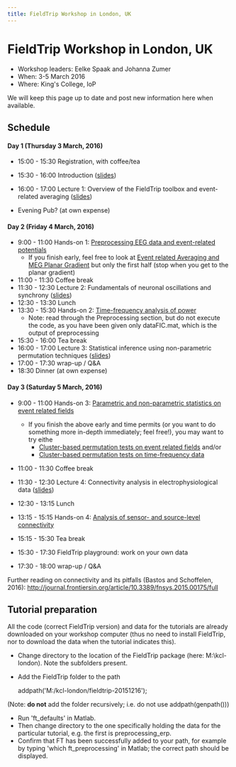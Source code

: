 ```yaml
---
title: FieldTrip Workshop in London, UK
---
```


# FieldTrip Workshop in London, UK

-   Workshop leaders: Eelke Spaak and Johanna Zumer
-   When: 3-5 March 2016
-   Where: King's College, IoP

We will keep this page up to date and post new information here when available.

## Schedule

#### Day 1 (Thursday 3 March, 2016)

-   15:00 - 15:30		Registration, with coffee/tea
-   15:30 - 16:00		Introduction ([slides](https://dl.dropboxusercontent.com/u/4023322/kcl-london-slides/0_overview_Eelke.pptx))
-   16:00 - 17:00		Lecture 1: Overview of the FieldTrip toolbox and event-related averaging ([slides](https://dl.dropboxusercontent.com/u/4023322/kcl-london-slides/1_Intro_preprocessingEEG_Johanna_KCLondon.pptx))

-   Evening		Pub? (at own expense)

#### Day 2 (Friday 4 March, 2016)

-   9:00 - 11:00		Hands-on 1: [Preprocessing EEG data and event-related potentials](/tutorial/preprocessing_erp)
    -   If you finish early, feel free to look at [Event related Averaging and MEG Planar Gradient](/tutorial/eventrelatedaveraging) but only the first half (stop when you get to the planar gradient)
-   11:00 - 11:30		Coffee break
-   11:30 - 12:30		Lecture 2: Fundamentals of neuronal oscillations and synchrony ([slides](https://dl.dropboxusercontent.com/u/4023322/kcl-london-slides/2_frequency_oscillations_johanna_KCLondon.pptx))
-   12:30 - 13:30		Lunch
-   13:30 - 15:30		Hands-on 2: [Time-frequency analysis of power](/tutorial/timefrequencyanalysis)
    -   Note: read through the Preprocessing section, but do not execute the code, as you have been given only dataFIC.mat, which is the output of preprocessing
-   15:30 - 16:00		Tea break
-   16:00 - 17:00		Lecture 3: Statistical inference using non-parametric permutation techniques ([slides](https://dl.dropboxusercontent.com/u/4023322/kcl-london-slides/3.%20cluster%20statistics%20%28Eelke%29.pptx))
-   17:00 - 17:30		wrap-up / Q&A
-   18:30			Dinner (at own expense)

#### Day 3 (Saturday 5 March, 2016)

-   9:00 - 11:00		Hands-on 3: [Parametric and non-parametric statistics on event related fields](/tutorial/eventrelatedstatistics)

    -   If you finish the above early and time permits (or you want to do something more in-depth immediately; feel free!), you may want to try eithe
        -   [Cluster-based permutation tests on event related fields](/tutorial/cluster_permutation_timelock) and/or
        -   [Cluster-based permutation tests on time-frequency data](/tutorial/cluster_permutation_freq)

-   11:00 - 11:30		Coffee break

-   11:30 - 12:30		Lecture 4: Connectivity analysis in electrophysiological data ([slides](https://dl.dropboxusercontent.com/u/4023322/kcl-london-slides/4.%20connectivity%20analysis%20%28Eelke%29.pptx))

-   12:30 - 13:15		Lunch
-   13:15 - 15:15		Hands-on 4: [Analysis of sensor- and source-level connectivity](/tutorial/connectivity)
-   15:15 - 15:30		Tea break
-   15:30 - 17:30		FieldTrip playground: work on your own data
-   17:30 - 18:00		wrap-up / Q&A

Further reading on connectivity and its pitfalls (Bastos and Schoffelen, 2016):  <http://journal.frontiersin.org/article/10.3389/fnsys.2015.00175/full>

## Tutorial preparation

All the code (correct FieldTrip version) and data for the tutorials are already downloaded on your workshop computer (thus no need to install FieldTrip, nor to download the data when the tutorial indicates this).

-   Change directory to the location of the FieldTrip package (here: M:\\kcl-london).  Note the subfolders present.
-   Add the FieldTrip folder to the path

     addpath('M:/kcl-london/fieldtrip-20151216');

(Note: **do not** add the folder recursively; i.e. do not use addpath(genpath()))

-   Run 'ft_defaults' in Matlab.
-   Then change directory to the one specifically holding the data for the particular tutorial, e.g. the first is preprocessing_erp.
-   Confirm that FT has been successfully added to your path, for example by typing 'which ft_preprocessing' in Matlab; the correct path should be displayed.

